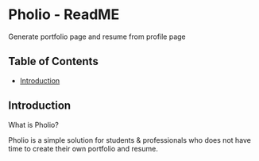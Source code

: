 # Pholio - ReadME

Generate portfolio page and resume from profile page


## Table of Contents
- [Introduction](#introduction)

## Introduction
What is Pholio?

Pholio is a simple solution for students & professionals who does not have time to create their own portfolio and resume. 